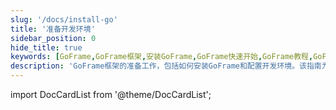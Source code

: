 ```yaml
---
slug: '/docs/install-go'
title: '准备开发环境'
sidebar_position: 0
hide_title: true
keywords: [GoFrame,GoFrame框架,安装GoFrame,GoFrame快速开始,GoFrame教程,GoFrame文档,开发环境配置,安装指南,Go语言,GoFrame开发]
description: 'GoFrame框架的准备工作，包括如何安装GoFrame和配置开发环境。该指南为新手提供快速开始的步骤和GoFrame的基础知识，帮助您快速搭建GoFrame应用程序开发环境。'
---
```


import DocCardList from '@theme/DocCardList';

<DocCardList />